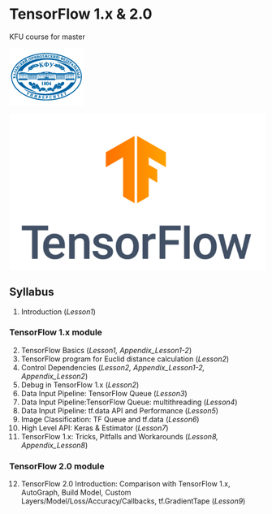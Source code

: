 # TensorFlow 1.x & 2.0
KFU course for master

![TF](kfu_logo.png)

![TF](TF.png) 

## Syllabus
1. Introduction (*Lesson1*)
### TensorFlow 1.x module
2. TensorFlow Basics (*Lesson1, Appendix_Lesson1-2*)
3. TensorFlow program for Euclid distance calculation (*Lesson2*)
4. Control Dependencies (*Lesson2, Appendix_Lesson1-2, Appendix_Lesson2*)
5. Debug in TensorFlow 1.x (*Lesson2*)
6. Data Input Pipeline: TensorFlow Queue (*Lesson3*)
7. Data Input Pipeline:TensorFlow Queue: multithreading (*Lesson4*)
8. Data Input Pipeline: tf.data API and Performance (*Lesson5*)
9. Image Classification: TF Queue and tf.data (*Lesson6*)
10. High Level API: Keras & Estimator (*Lesson7*)
11. TensorFlow 1.x: Tricks, Pitfalls and Workarounds (*Lesson8, Appendix_Lesson8*)
### TensorFlow 2.0 module
12. TensorFlow 2.0 Introduction: Comparison with TensorFlow 1.x, AutoGraph, 
Build Model, Custom Layers/Model/Loss/Accuracy/Callbacks, tf.GradientTape (*Lesson9*)